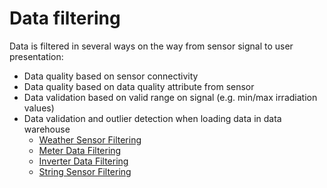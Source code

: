 # Data filtering

Data is filtered in several ways on the way from sensor signal to user presentation:
- Data quality based on sensor connectivity
- Data quality based on data quality attribute from sensor
- Data validation based on valid range on signal (e.g. min/max irradiation values)
- Data validation and outlier detection when loading data in data warehouse
    - [Weather Sensor Filtering](Weather%20Sensor%20Filtering/Weather%20Sensor%20Filtering.md)
    - [Meter Data Filtering](Meter%20Data%20Filtering/Meter%20Data%20Filtering.md)
    - [Inverter Data Filtering](Inverter%20Data%20Filtering/Inverter%20Data%20Filtering.md)
    - [String Sensor Filtering](String%20Monitor%20Data%20Filtering/String%20Monitor%20Data%20Filtering.md)